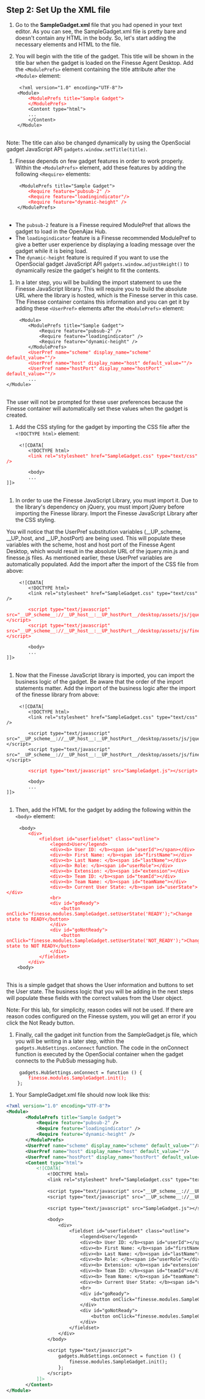 ## Step 2: Set Up the XML file

1. Go to the **SampleGadget.xml** file that you had opened in your text editor.
As you can see, the SampleGadget.xml file is pretty bare and doesn't contain any HTML in the body. So, let's start adding the necessary elements and HTML to the file.

1. You will begin with the title of the gadget. This title will be shown in the title bar when the gadget is loaded on the Finesse Agent Desktop. Add the `<ModulePrefs>` element containing the title attribute after the `<Module>` element:

 <pre class="lang-none">
    <code class="lang-none">&lt;?xml version="1.0" encoding="UTF-8"?&gt;
    &lt;Module&gt;
        <span style="color:red">&lt;ModulePrefs title="Sample Gadget"&gt;
        &lt;/ModulePrefs&gt;</span>
        &lt;Content type="html"&gt;
        ...
        &lt;/Content&gt;
    &lt;/Module&gt;</code>
 </pre>
 
 Note: The title can also be changed dynamically by using the OpenSocial gadget JavaScript API `gadgets.window.setTitle(title)`.

1. Finesse depends on few gadget features in order to work properly. Within the `<ModulePrefs>` element, add these features by adding the following `<Require>` elements:

 <pre>
    <code>&lt;ModulePrefs title="Sample Gadget"&gt;
        <span style="color:red">&lt;Require feature="pubsub-2" /&gt;
        &lt;Require feature="loadingindicator"/&gt;
        &lt;Require feature="dynamic-height" /&gt;</span>
    &lt;/ModulePrefs&gt;</code>
 </pre>
 
 * The `pubsub-2` feature is a Finesse required ModulePref that allows the gadget to load in the OpenAjax Hub.
 * The `loadingindicator` feature is a Finesse recommended ModulePref to give a better user experience by displaying a loading message over the gadget while it is being load.
 * The `dynamic-height` feature is required if you want to use the OpenSocial gadget JavaScript API `gadgets.window.adjustHeight()` to dynamically resize the gadget's height to fit the contents.

1. In a later step, you will be building the import statement to use the Finesse JavaScript library. This will require you to build the absolute URL where the library is hosted, which is the Finesse server in this case. The Finesse container contains this information and you can get it by adding these `<UserPref>` elements after the `<ModulePrefs>` element:

 <pre>
    <code>&lt;Module&gt;
        &lt;ModulePrefs title="Sample Gadget"&gt;
            &lt;Require feature="pubsub-2" /&gt;
            &lt;Require feature="loadingindicator" /&gt;
            &lt;Require feature="dynamic-height" /&gt;
        &lt;/ModulePrefs&gt;
        <span style="color:red">&lt;UserPref name="scheme" display_name="scheme" default_value=""/&gt;
        &lt;UserPref name="host" display_name="host" default_value=""/&gt;
        &lt;UserPref name="hostPort" display_name="hostPort" default_value=""/&gt;</span>
        ...
&lt;/Module&gt;</code>
 </pre>
 
 The user will not be prompted for these user preferences because the Finesse container will automatically set these values when the gadget is created.

1. Add the CSS styling for the gadget by importing the CSS file after the `<!DOCTYPE html>` element:

 <pre>
    <code>&lt;![CDATA[
        &lt;!DOCTYPE html&gt;
        <span style="color:red">&lt;link rel="stylesheet" href="SampleGadget.css" type="text/css" /&gt;</span>

        &lt;body&gt;
        ...
]]></code>
 </pre>
 
1. In order to use the Finesse JavaScript Library, you must import it. Due to the library's dependency on jQuery, you must import jQuery before importing the Finesse library. Import the Finesse JavaScript Library after the CSS styling.

 You will notice that the UserPref substitution variables (\_\_UP\_scheme, \_\_UP\_host, and \_\_UP\_hostPort) are being used. This will populate these variables with the scheme, host and host port of the Finesse Agent Desktop, which would result in the absolute URL of the jquery.min.js and finesse.js files. As mentioned earlier, these UserPref variables are automatically populated. Add the import after the import of the CSS file from above:

 <pre>
    <code>&lt;![CDATA[
        &lt;!DOCTYPE html&gt;
        &lt;link rel="stylesheet" href="SampleGadget.css" type="text/css" /&gt;
        
        <span style="color:red">&lt;script type="text/javascript" src="__UP_scheme__://__UP_host__:__UP_hostPort__/desktop/assets/js/jquery.min.js"&gt;&lt;/script&gt;
        &lt;script type="text/javascript" src="__UP_scheme__://__UP_host__:__UP_hostPort__/desktop/assets/js/finesse.js"&gt;&lt;/script&gt;</span>

        &lt;body&gt;
        ...
]]></code>
 </pre>
 
1. Now that the Finesse JavaScript library is imported, you can import the business logic of the gadget. Be aware that the order of the import statements matter. Add the import of the business logic after the import of the finesse library from above:
 
 <pre>
    <code>&lt;![CDATA[
        &lt;!DOCTYPE html&gt;
        &lt;link rel="stylesheet" href="SampleGadget.css" type="text/css" /&gt;
        
        &lt;script type="text/javascript" src="__UP_scheme__://__UP_host__:__UP_hostPort__/desktop/assets/js/jquery.min.js"&gt;&lt;/script&gt;
        &lt;script type="text/javascript" src="__UP_scheme__://__UP_host__:__UP_hostPort__/desktop/assets/js/finesse.js"&gt;&lt;/script&gt;
        
        <span style="color:red">&lt;script type="text/javascript" src="SampleGadget.js"&gt;&lt;/script&gt;</span>

        &lt;body&gt;
        ...
]]></code>
 </pre>
 
1. Then, add the HTML for the gadget by adding the following within the `<body>` element:

 <pre>
    <code>&lt;body&gt;
        <span style="color:red">&lt;div&gt;
            &lt;fieldset id="userfieldset" class="outline"&gt;
                &lt;legend&gt;User&lt;/legend&gt;
                &lt;div&gt;&lt;b&gt; User ID: &lt;/b&gt;&lt;span id="userId"&gt;&lt;/span&gt;&lt;/div&gt;
                &lt;div&gt;&lt;b&gt; First Name: &lt;/b&gt;&lt;span id="firstName"&gt;&lt;/div&gt;
                &lt;div&gt;&lt;b&gt; Last Name: &lt;/b&gt;&lt;span id="lastName"&gt;&lt;/div&gt;
                &lt;div&gt;&lt;b&gt; Role: &lt;/b&gt;&lt;span id="userRole"&gt;&lt;/div&gt;
                &lt;div&gt;&lt;b&gt; Extension: &lt;/b&gt;&lt;span id="extension"&gt;&lt;/div&gt;
                &lt;div&gt;&lt;b&gt; Team ID: &lt;/b&gt;&lt;span id="teamId"&gt;&lt;/div&gt;
                &lt;div&gt;&lt;b&gt; Team Name: &lt;/b&gt;&lt;span id="teamName"&gt;&lt;/div&gt;
                &lt;div&gt;&lt;b&gt; Current User State: &lt;/b&gt;&lt;span id="userState"&gt;&lt;/div&gt;
                &lt;br&gt;
                &lt;div id="goReady"&gt;
                    &lt;button onClick="finesse.modules.SampleGadget.setUserState('READY');"&gt;Change state to READY&lt;/button&gt;
                &lt;/div&gt;
                &lt;div id="goNotReady"&gt;
                    &lt;button onClick="finesse.modules.SampleGadget.setUserState('NOT_READY');"&gt;Change state to NOT READY&lt;/button&gt;
                &lt;/div&gt;
            &lt;/fieldset&gt;
        &lt;/div&gt;</span>
    &lt;body&gt;</code>
 </pre>
 
 This is a simple gadget that shows the User information and buttons to set the User state. The business logic that you will be adding in the next steps will populate these fields with the correct values from the User object. 

 Note: For this lab, for simplicity, reason codes will not be used. If there are reason codes configured on the Finesse system, you will get an error if you click the Not Ready button.
 
1. Finally, call the gadget init function from the SampleGadget.js file, which you will be writing in a later step, within the `gadgets.HubSettings.onConnect` function. The code in the onConnect function is executed by the OpenSocial container when the gadget connects to the PubSub messaging hub.

 <pre>
    <code>gadgets.HubSettings.onConnect = function () {
        <span style="color:red">finesse.modules.SampleGadget.init();</span>
    };</code>
</pre>

1. Your SampleGadget.xml file should now look like this:

 ```xml
<?xml version="1.0" encoding="UTF-8"?>
<Module>
        <ModulePrefs title="Sample Gadget">
            <Require feature="pubsub-2" />
            <Require feature="loadingindicator" />
            <Require feature="dynamic-height" />
        </ModulePrefs>
        <UserPref name="scheme" display_name="scheme" default_value=""/>
        <UserPref name="host" display_name="host" default_value=""/>
        <UserPref name="hostPort" display_name="hostPort" default_value=""/>
        <Content type="html">
            <![CDATA[
                <!DOCTYPE html>
                <link rel="stylesheet" href="SampleGadget.css" type="text/css" />
                
                <script type="text/javascript" src="__UP_scheme__://__UP_host__:__UP_hostPort__/desktop/assets/js/jquery.min.js"></script>
                <script type="text/javascript" src="__UP_scheme__://__UP_host__:__UP_hostPort__/desktop/assets/js/finesse.js"></script>
    
                <script type="text/javascript" src="SampleGadget.js"></script>
    
                <body>
                    <div>
                        <fieldset id="userfieldset" class="outline">
                            <legend>User</legend>
                            <div><b> User ID: </b><span id="userId"></span></div>
                            <div><b> First Name: </b><span id="firstName"></div>
                            <div><b> Last Name: </b><span id="lastName"></div>
                            <div><b> Role: </b><span id="userRole"></div>
                            <div><b> Extension: </b><span id="extension"></div>
                            <div><b> Team ID: </b><span id="teamId"></div>
                            <div><b> Team Name: </b><span id="teamName"></div>
                            <div><b> Current User State: </b><span id="userState"></div>
                            <br>
                            <div id="goReady">
                                <button onClick="finesse.modules.SampleGadget.setUserState('READY');">Change state to READY</button>
                            </div>
                            <div id="goNotReady">
                                <button onClick="finesse.modules.SampleGadget.setUserState('NOT_READY');">Change state to NOT READY</button>
                            </div>
                        </fieldset>
                    </div>
                </body>
    
                <script type="text/javascript">
                    gadgets.HubSettings.onConnect = function () {
                        finesse.modules.SampleGadget.init();
                    };
                </script>
            ]]>
        </Content>
</Module>
```